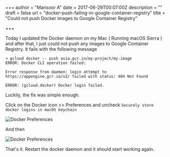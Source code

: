 +++
author = "Mansoor A"
date = 2017-06-29T00:07:00Z
description = ""
draft = false
url = "docker-push-failing-in-google-container-registry"
title = "Could not push Docker images to Google Container Registry"

+++


Today I updated the Docker daemon on my Mac ( Running macOS Sierra ) and after that, I just could not push any images to Google Container Registry. It fails with the following message

```
➜ gcloud docker -- push asia.gcr.io/my-project/my-image
ERROR: Docker CLI operation failed:

Error response from daemon: login attempt to https://appengine.gcr.io/v2/ failed with status: 404 Not Found

ERROR: (gcloud.docker) Docker login failed.
```

Luckily, the fix was simple enough.

Click on the Docker icon >> Preferences and uncheck `Securely store docker logins in macOS keychain`

![Docker Preferences](https://cdn.esc.sh/jekyll/docker/docker-preferences-1.png)

And then

![Docker Preferences](https://cdn.esc.sh/jekyll/docker/docker-preferences-2.png)

That's it. Restart the docker daemon and it should start working again.

